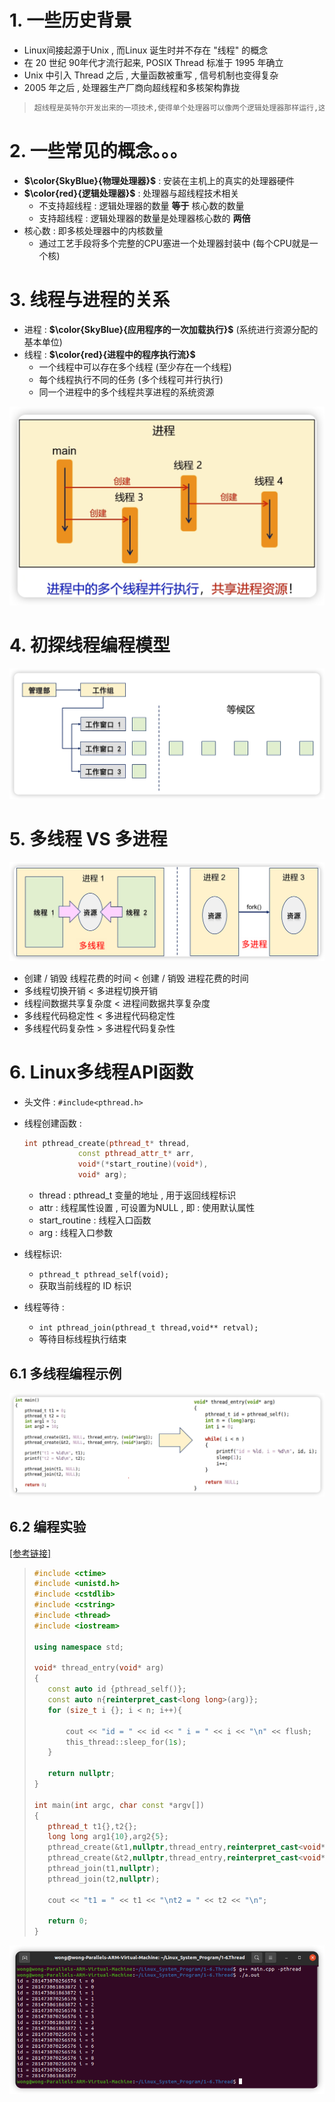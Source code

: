 # 1. 一些历史背景

* Linux间接起源于Unix , 而Linux 诞生时并不存在 "线程" 的概念
* 在 20 世纪 90年代才流行起来, POSIX Thread 标准于 1995 年确立
* Unix 中引入 Thread 之后 , 大量函数被重写 , 信号机制也变得复杂
* 2005 年之后 , 处理器生产厂商向超线程和多核架构靠拢

>```tex
>超线程是英特尔开发出来的一项技术,使得单个处理器可以像两个逻辑处理器那样运行,这样单个处理器可以并行执行线程
>```

# 2. 一些常见的概念。。。

* **$\color{SkyBlue}{物理处理器}$** : 安装在主机上的真实的处理器硬件
* **$\color{red}{逻辑处理器}$** : 处理器与超线程技术相关
  * 不支持超线程 : 逻辑处理器的数量 **等于** 核心数的数量
  * 支持超线程 : 逻辑处理器的数量是处理器核心数的 **两倍** 
* 核心数 : 即多核处理器中的内核数量
  * 通过工艺手段将多个完整的CPU塞进一个处理器封装中 (每个CPU就是一个核)

# 3. 线程与进程的关系

* 进程 : **$\color{SkyBlue}{应用程序的一次加载执行}$** (系统进行资源分配的基本单位)
* 线程 : **$\color{red}{进程中的程序执行流}$**
  * 一个线程中可以存在多个线程 (至少存在一个线程)
  * 每个线程执行不同的任务 (多个线程可并行执行)
  * 同一个进程中的多个线程共享进程的系统资源

<img src="./assets/image-20231111221510938.png" alt="image-20231111221510938" />   

# 4. 初探线程编程模型

<img src="./assets/image-20231111221902463.png" alt="image-20231111221902463" />  

# 5. 多线程 VS 多进程

<img src="./assets/image-20231111223223935.png" alt="image-20231111223223935" />  

* 创建 / 销毁 线程花费的时间 < 创建 / 销毁 进程花费的时间
* 多线程切换开销 < 多进程切换开销
* 线程间数据共享复杂度 < 进程间数据共享复杂度
* 多线程代码稳定性 < 多进程代码稳定性
* 多线程代码复杂性 > 多进程代码复杂性

# 6. Linux多线程API函数

* 头文件 : `#include<pthread.h>`

* 线程创建函数 : 
  ```c++
  int pthread_create(pthread_t* thread,
              const pthread_attr_t* arr,
              void*(*start_routine)(void*),
              void* arg);
  ```

    * thread : pthread_t 变量的地址 , 用于返回线程标识
    * attr : 线程属性设置 , 可设置为NULL , 即 : 使用默认属性
    * start_routine : 线程入口函数
    * arg : 线程入口参数
  
* 线程标识:
  * `pthread_t pthread_self(void);`
  * 获取当前线程的 ID 标识
* 线程等待 : 
  * `int pthread_join(pthread_t thread,void** retval);`
  * 等待目标线程执行结束

## 6.1 多线程编程示例

<img src="./assets/image-20231113210936632.png" alt="image-20231113210936632" /> 

## 6.2 编程实验

[[参考链接]](https://github.com/WONGZEONJYU/Linux_System_Program/blob/main/1-6.Thread/main.cpp)

>```c++
>#include <ctime>
>#include <unistd.h>
>#include <cstdlib>
>#include <cstring>
>#include <thread>
>#include <iostream>
>
>using namespace std;
>
>void* thread_entry(void* arg)
>{
>    const auto id {pthread_self()};
>    const auto n{reinterpret_cast<long long>(arg)};
>    for (size_t i {}; i < n; i++){
>        
>        cout << "id = " << id << " i = " << i << "\n" << flush;
>        this_thread::sleep_for(1s);
>    }
>
>    return nullptr;
>}
>
>int main(int argc, char const *argv[])
>{
>    pthread_t t1{},t2{};
>    long long arg1{10},arg2{5};
>    pthread_create(&t1,nullptr,thread_entry,reinterpret_cast<void*>(arg1));
>    pthread_create(&t2,nullptr,thread_entry,reinterpret_cast<void*>(arg2));
>    pthread_join(t1,nullptr);
>    pthread_join(t2,nullptr);
>
>    cout << "t1 = " << t1 << "\nt2 = " << t2 << "\n";
>
>    return 0;
>}
>
>```

<img src="./assets/image-20231113220117417.png" alt="image-20231113220117417" /> 

